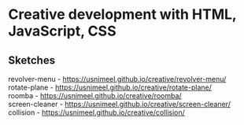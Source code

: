 # Creative development with HTML, JavaScript, CSS

## Sketches  
revolver-menu - https://usnimeel.github.io/creative/revolver-menu/   
rotate-plane - https://usnimeel.github.io/creative/rotate-plane/     
roomba - https://usnimeel.github.io/creative/roomba/     
screen-cleaner - https://usnimeel.github.io/creative/screen-cleaner/     
collision - https://usnimeel.github.io/creative/collision/  
